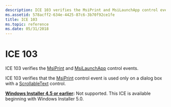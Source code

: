 ```yaml
---
description: ICE 103 verifies the MsiPrint and MsiLaunchApp control events.
ms.assetid: 578acff2-634e-4425-87c6-3b70f92ce1fe
title: ICE 103
ms.topic: reference
ms.date: 05/31/2018
---
```


# ICE 103

ICE 103 verifies the [MsiPrint](msiprint-controlevent.md) and [MsiLaunchApp](msilaunchapp-controlevent.md) control events.

ICE 103 verifies that the [MsiPrint](msiprint-controlevent.md) control event is used only on a dialog box with a [ScrollableText](scrollabletext-control.md) control.

**[Windows Installer 4.5 or earlier](not-supported-in-windows-installer-4-5.md):** Not supported. This ICE is available beginning with Windows Installer 5.0.

 

 



